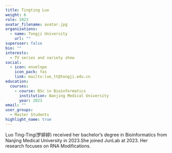 ```yaml
---
title: Tingting Luo
weight: 6
role: 2023
avatar_filename: avatar.jpg
organizations:
  - name: Tongji University
    url: ""
superuser: false
bio: ""
interests:
  - TV series and variety show
social:
  - icon: envelope
    icon_pack: fas
    link: mailto:luo_tt@tongji.edu.cn
education:
  courses:
    - course: BSc in Bioinformatics
      institution: Nanjing Medical University
      year: 2023
email: ""
user_groups:
  - Master Students
highlight_name: true
---
```

Luo Ting-Ting(罗婷婷) received her bachelor’s degree in Bioinformatics from Nanjing Medical University in 2023.She joined JunLab at 2023. Her research focuses on RNA Modifications.